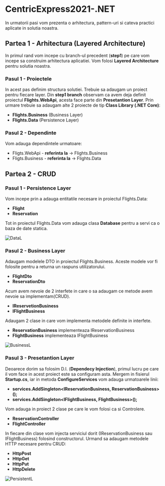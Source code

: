 # CentricExpress2021-.NET

In urmatorii pasi vom prezenta o arhitectura, pattern-uri si cateva practici aplicate in solutia noastra.

## Partea 1 - Arhitectura (Layered Architecture)
In primul rand vom incepe cu branch-ul precedent (**step1**) pe care vom incepe sa construim arhitectura aplicatiei. Vom folosi **Layered Architecture** pentru solutia noastra.

### Pasul 1 - Proiectele
In acest pas definim structura solutiei. Trebuie sa adaugam un proiect pentru fiecare layer.
Din **step1 branch** observam ca avem deja definit proiectul **Flights.WebApi**, acesta face parte din **Presetantion Layer**.
Prin urmare trebuie sa adaugam alte 2 proiecte de tip **Class Library (.NET Core)**:  
- **Flights.Business** (Business Layer)
- **Flights.Data** (Persistence Layer)

### Pasul 2 - Dependinte
Vom adauga dependintele urmatoare:
- Fligts.WebApi - **referinta la** -> Flights.Business
- Fligts.Business - **referinta la** -> Flights.Data
  
  
## Partea 2 - CRUD

### Pasul 1 - Persistence Layer
Vom incepe prin a adauga entitatile necesare in proiectul Flights.Data:
- **Flight**
- **Reservation**

Tot in proiectul Flights.Data vom adauga clasa **Database** pentru a servi ca o baza de date statica.
 
 ![DataL](https://user-images.githubusercontent.com/62900218/113345942-d9b7ff80-933b-11eb-8b07-249c31f5ca05.JPG)
 
 ### Pasul 2 - Business Layer
Adaugam modelele DTO in proiectul Flights.Business. Aceste modele vor fi folosite pentru a returna un raspuns utilizatorului.
- **FlightDto**
- **ReservationDto**
  
Acum avem nevoie de 2 interfete in care o sa adaugam ce metode avem nevoie sa implementam(CRUD).
- **IReservetionBusiness**
- **IFlightBusiness**
  
Adaugam 2 clase in care vom implementa metodele definite in interfete.
- **ReservationBusiness** implementeaza IReservationBusiness
- **FlightBusiness** implementeaza IFlightBusiness

![BusinessL](https://user-images.githubusercontent.com/62900218/113345982-e6d4ee80-933b-11eb-97cd-3c00da9b9be5.JPG)

  
 ### Pasul 3 - Presetantion Layer
Deoarece dorim sa folosim D.I. (**Dependecy Injection**), primul lucru pe care il vom face in acest proiect este sa configuram asta. Mergem in fisierul **Startup.cs**, iar in metoda **ConfigureServices** vom adauga urmatoarele linii:
- **services.AddSingleton<IReservationBusiness, ReservationBusiness>();**
- **services.AddSingleton<IFlightBusiness, FlightBusiness>();**
            
Vom adauga in proiect 2 clase pe care le vom folosi ca si Controlere.
- **ReservationController**
- **FlightController**

In fiecare din clase vom injecta serviciul dorit (IReservationBusiness sau IFlightBusiness) folosind constructorul. Urmand sa adaugam metodele HTTP necesare pentru CRUD:
- **HttpPost** 
- **HttpGet** 
- **HttpPut**
- **HttpDelete**

![PersistentL](https://user-images.githubusercontent.com/62900218/113346046-ff450900-933b-11eb-865b-ab056c8bf535.JPG)


  


  
  
  
  
  

